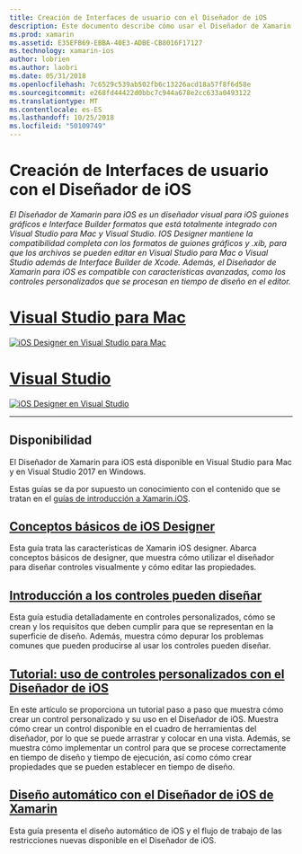 ```yaml
---
title: Creación de Interfaces de usuario con el Diseñador de iOS
description: Este documento describe cómo usar el Diseñador de Xamarin para iOS para crear la interfaz de usuario de una aplicación con guiones gráficos y archivos .xib. Incluye vínculos a documentos que describen la disponibilidad de la herramienta, su funcionalidad básica, puede diseñables controles y proporcionan tutoriales de su uso.
ms.prod: xamarin
ms.assetid: E35EFB69-EBBA-40E3-ADBE-CB8016F17127
ms.technology: xamarin-ios
author: lobrien
ms.author: laobri
ms.date: 05/31/2018
ms.openlocfilehash: 7c6529c539ab502fb6c13226acd18a57f8f6d58e
ms.sourcegitcommit: e268fd44422d0bbc7c944a678e2cc633a0493122
ms.translationtype: MT
ms.contentlocale: es-ES
ms.lasthandoff: 10/25/2018
ms.locfileid: "50109749"
---
```

# <a name="building-user-interfaces-with-the-ios-designer"></a>Creación de Interfaces de usuario con el Diseñador de iOS

_El Diseñador de Xamarin para iOS es un diseñador visual para iOS guiones gráficos e Interface Builder formatos que está totalmente integrado con Visual Studio para Mac y Visual Studio. IOS Designer mantiene la compatibilidad completa con los formatos de guiones gráficos y .xib, para que los archivos se pueden editar en Visual Studio para Mac o Visual Studio además de Interface Builder de Xcode. Además, el Diseñador de Xamarin para iOS es compatible con características avanzadas, como los controles personalizados que se procesan en tiempo de diseño en el editor._

# <a name="visual-studio-for-mactabmacos"></a>[Visual Studio para Mac](#tab/macos)

[![iOS Designer en Visual Studio para Mac](images/designer-vsmac-sml.png "iOS Designer")](images/designer-vsmac.png#lightbox)

# <a name="visual-studiotabwindows"></a>[Visual Studio](#tab/windows)

[![iOS Designer en Visual Studio](images/designer-vs.png "iOS Designer")](images/designer-vs.png#lightbox)

-----

## <a name="availability"></a>Disponibilidad

El Diseñador de Xamarin para iOS está disponible en Visual Studio para Mac y en Visual Studio 2017 en Windows.

Estas guías se da por supuesto un conocimiento con el contenido que se tratan en el [guías de introducción a Xamarin.iOS](~/ios/get-started/index.md).

## <a name="ios-designer-basicsintroductionmd"></a>[Conceptos básicos de iOS Designer](introduction.md)

Esta guía trata las características de Xamarin iOS designer. Abarca conceptos básicos de designer, que muestra cómo utilizar el diseñador para diseñar controles visualmente y cómo editar las propiedades.

## <a name="designable-controls-overviewios-designable-controls-overviewmd"></a>[Introducción a los controles pueden diseñar](ios-designable-controls-overview.md)

Esta guía estudia detalladamente en controles personalizados, cómo se crean y los requisitos que deben cumplir para que se representan en la superficie de diseño. Además, muestra cómo depurar los problemas comunes que pueden producirse al usar los controles pueden diseñar.

## <a name="walkthrough---using-custom-controls-with-ios-designerios-designable-controls-walkthroughmd"></a>[Tutorial: uso de controles personalizados con el Diseñador de iOS](ios-designable-controls-walkthrough.md)

En este artículo se proporciona un tutorial paso a paso que muestra cómo crear un control personalizado y su uso en el Diseñador de iOS. Muestra cómo crear un control disponible en el cuadro de herramientas del diseñador, por lo que se puede arrastrar y colocar en una vista. Además, se muestra cómo implementar un control para que se procese correctamente en tiempo de diseño y tiempo de ejecución, así como cómo crear propiedades que se pueden establecer en tiempo de diseño.

## <a name="auto-layout-with-the-xamarin-ios-designerdesigner-auto-layoutmd"></a>[Diseño automático con el Diseñador de iOS de Xamarin](designer-auto-layout.md)

Esta guía presenta el diseño automático de iOS y el flujo de trabajo de las restricciones nuevas disponible en el Diseñador de iOS.
